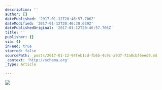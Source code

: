 ```yaml
---
description: ''
author: []
datePublished: '2017-01-12T20:46:57.706Z'
dateModified: '2017-01-12T20:46:30.639Z'
datePublishedOriginal: '2017-01-12T20:46:57.706Z'
title: ''
publisher: {}
via: {}
inFeed: true
starred: false
sourcePath: _posts/2017-01-12-94feb1cd-fb6b-4c9c-a9d7-72a0cbf6eed9.md
_context: 'http://schema.org'
_type: Article

---
```

![](https://the-grid-user-content.s3-us-west-2.amazonaws.com/9f971ac3-974f-47fe-b981-ebd2b0df926d.jpg)